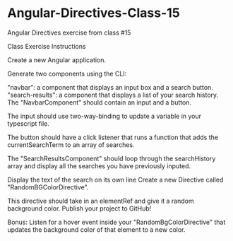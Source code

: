# Angular-Directives-Class-15
Angular Directives exercise from class #15

Class Exercise Instructions

Create a new Angular application.

Generate two components using the CLI:

"navbar": a component that displays an input box and a search button.
"search-results": a component that displays a list of your search history.
The "NavbarComponent" should contain an input and a button.

The input should use two-way-binding to update a variable in your typescript file.

The button should have a click listener that runs a function that adds the currentSearchTerm to an array of searches.

The "SearchResultsComponent" should loop through the searchHistory array and display all the searches you have previously inputed.

Display the text of the search on its own line
Create a new Directive called "RandomBGColorDirective".

This directive should take in an elementRef and give it a random background color.
Publish your project to GitHub!

Bonus: Listen for a hover event inside your "RandomBgColorDirective" that updates the background color of that element to a new color.
